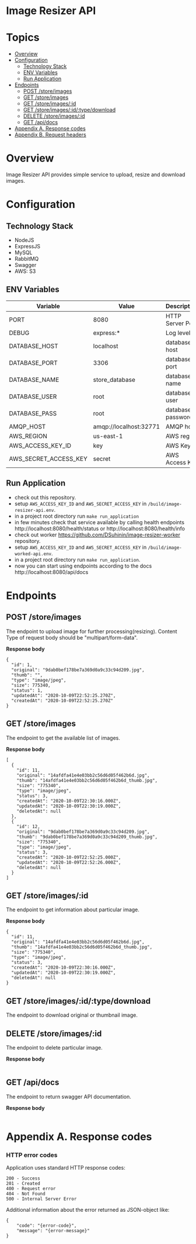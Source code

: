 # Image Resizer API

# Topics
* [Overview](#overview)
* [Configuration](#configuration)
    * [Technology Stack](#technology-stack)
    * [ENV Variables](#env-variables)
    * [Run Application](#run-application)
* [Endpoints](#endpoints) 
    * [POST /store/images](#post-storeimages)
    * [GET /store/images](#get-storeimages)
    * [GET /store/images/:id](#get-imagesid)
    * [GET /store/images/:id/:type/download](#get-storeimagesiddownload)
    * [DELETE /store/images/:id](#delete-storeimagesid)
    * [GET /api/docs](#get-apidocs)
* [Appendix A. Response codes](#appendix-a-response-codes)
* [Appendix B. Request headers](#appendix-b-request-headers)

# Overview
Image Resizer API provides simple service to upload, resize and download images.

# Configuration
## Technology Stack
- NodeJS
- ExpressJS
- MySQL
- RabbitMQ
- Swagger
- AWS: S3

## ENV Variables
| Variable	            | Value                     |   Description	        |
|---	                |---	                    |---	                |
|PORT   	            | 8080 	                    |   HTTP Server Port	|
|DEBUG   	            | express:*   	            |   Log level	        |
|DATABASE_HOST   	    | localhost  	            |   database host	    |
|DATABASE_PORT   	    | 3306  	                |   database port	    |
|DATABASE_NAME   	    | store_database  	        |   database name	    |
|DATABASE_USER   	    | root  	                |   database user	    |
|DATABASE_PASS   	    | root  	                |   database password	|
|AMQP_HOST   	        | amqp://localhost:32771   	|   AMQP host	        |
|AWS_REGION   	        | us-east-1  	            |   AWS region	        |
|AWS_ACCESS_KEY_ID   	| key  	                    |   AWS Key ID	        |
|AWS_SECRET_ACCESS_KEY  | secret   	                |   AWS Access Key	    |

## Run Application
- check out this repository.
- setup `AWS_ACCESS_KEY_ID` and `AWS_SECRET_ACCESS_KEY` in `/build/image-resizer-api.env`.
- in a project root directory run `make run_application`
- in few minutes check that service available by calling health endpoints 
http://localhost:8080/health/status or http://localhost:8080/health/info
- check out worker https://github.com/DSuhinin/image-resizer-worker repository.
- setup `AWS_ACCESS_KEY_ID` and `AWS_SECRET_ACCESS_KEY` in `/build/image-worked-api.env`.
- in a project root directory run `make run_application`.
- now you can start using endpoints according to the docs http://localhost:8080/api/docs

# Endpoints
## POST /store/images
The endpoint to upload image for further processing(resizing). Content Type of request body should be "multipart/form-data".
 
**Response body**
```
{
  "id": 1,
  "original": "9dab0bef178be7a369d0a9c33c94d209.jpg",
  "thumb": "",
  "type": "image/jpeg",
  "size": 775340,
  "status": 1,
  "updatedAt": "2020-10-09T22:52:25.270Z",
  "createdAt": "2020-10-09T22:52:25.270Z"
}
```

## GET /store/images
The endpoint to get the available list of images.

**Response body**
```
[
  {
    "id": 11,
    "original": "14afdfa41e4e03bb2c56d6d05f462b6d.jpg",
    "thumb": "14afdfa41e4e03bb2c56d6d05f462b6d_thumb.jpg",
    "size": "775340",
    "type": "image/jpeg",
    "status": 3,
    "createdAt": "2020-10-09T22:30:16.000Z",
    "updatedAt": "2020-10-09T22:30:19.000Z",
    "deletedAt": null
  },
  {
    "id": 12,
    "original": "9dab0bef178be7a369d0a9c33c94d209.jpg",
    "thumb": "9dab0bef178be7a369d0a9c33c94d209_thumb.jpg",
    "size": "775340",
    "type": "image/jpeg",
    "status": 3,
    "createdAt": "2020-10-09T22:52:25.000Z",
    "updatedAt": "2020-10-09T22:52:26.000Z",
    "deletedAt": null
  }
]
```

## GET /store/images/:id
The endpoint to get information about particular image.

**Response body**
```
{
  "id": 11,
  "original": "14afdfa41e4e03bb2c56d6d05f462b6d.jpg",
  "thumb": "14afdfa41e4e03bb2c56d6d05f462b6d_thumb.jpg",
  "size": "775340",
  "type": "image/jpeg",
  "status": 3,
  "createdAt": "2020-10-09T22:30:16.000Z",
  "updatedAt": "2020-10-09T22:30:19.000Z",
  "deletedAt": null
}
```

## GET /store/images/:id/:type/download
The endpoint to download original or thumbnail image.

## DELETE /store/images/:id
The endpoint to delete particular image.

**Response body**
```
```

## GET /api/docs
The endpoint to return swagger API documentation.

**Response body**
```
```

# Appendix A. Response codes

### HTTP error codes

Application uses standard HTTP response codes:
```
200 - Success
201 - Created
400 - Request error
404 - Not Found
500 - Internal Server Error
```

Additional information about the error returned as JSON-object like:
```
{
    "code": "{error-code}",
    "message": "{error-message}"
}
```
